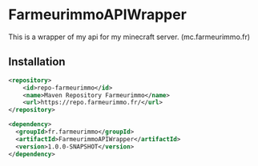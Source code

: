 # FarmeurimmoAPIWrapper

This is a wrapper of my api for my minecraft server. (mc.farmeurimmo.fr)

## Installation

```xml
<repository>
    <id>repo-farmeurimmo</id>
    <name>Maven Repository Farmeurimmo</name>
    <url>https://repo.farmeurimmo.fr/</url>
</repository>
```

```xml
<dependency>
  <groupId>fr.farmeurimmo</groupId>
  <artifactId>FarmeurimmoAPIWrapper</artifactId>
  <version>1.0.0-SNAPSHOT</version>
</dependency>
```